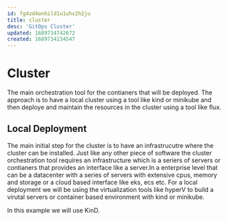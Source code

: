```yaml
---
id: fg4zd4onhild1u1uhv2h2ju
title: cluster
desc: 'GitOps Cluster'
updated: 1689734742672
created: 1689734234547
---
```


# Cluster 
The main orchestration tool for the contianers that will be deployed. The approach is to have a local cluster using a tool like kind or minikube and then deploye and maintain the resources in the cluster using a tool like flux.

## Local Deployment
The main initial step for the cluster is to have an infrastrucutre where the cluster can be installed. Just like any other piece of software the cluster orchestration tool requires an infrastructure which is a seriers of servers or contianers that provides an interface like a server.In a enterprise level that can be a datacenter with a series of servers with extensive cpus, memory and storage or a cloud based interface like eks, ecs etc. For a local deployment we will be using the virtualization tools like hyperV to build a virutal servers or container based environment with kind or minikube.

In this example we will use KinD.

